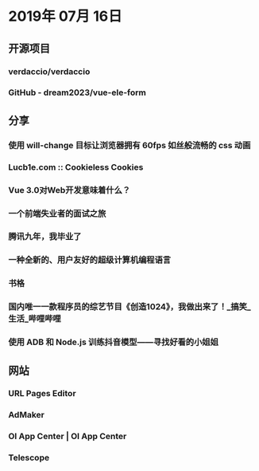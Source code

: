 # 2019年 07月 16日

## 开源项目

### verdaccio/verdaccio

<daily-item
  note="搭建 npm 私有云"
  url="https://github.com/verdaccio/verdaccio"
  lang="JavaScript,Other"
  watch="140"
  star="7228"
  fork="658"
  :is-chinese="false"/>

### GitHub - dream2023/vue-ele-form

<daily-item
  note="基于element-ui的数据驱动表单组件"
  url="https://github.com/dream2023/vue-ele-form"
  lang="Vue,JavaScript,HTML"
  watch="0"
  star="11"
  fork="0"/>

## 分享

### 使用 will-change 目标让浏览器拥有 60fps 如丝般流畅的 css 动画

<daily-item
  url="https://juejin.im/post/5d2c2a4bf265da1bbd4ba612"/>

### Lucb1e.com :: Cookieless Cookies

<daily-item
  note="如何不使用 cookie 做到追踪用户"
  url="http://lucb1e.com/rp/cookielesscookies/"
  :is-chinese="false"/>

### Vue 3.0对Web开发意味着什么？

<daily-item
  url="https://mp.weixin.qq.com/s/5LxFhWv4cO6hAHlg3ax1Fg"/>

### 一个前端失业者的面试之旅

<daily-item
  url="https://juejin.im/post/5d2bf33a6fb9a07eae2a8dd6"/>

### 腾讯九年，我毕业了

<daily-item
  url="https://yuguo.us/weblog/leaving-tencent/?from=timeline&amp;isappinstalled=0"/>

### 一种全新的、用户友好的超级计算机编程语言

<daily-item
  url="https://www.infoq.cn/article/hX*Xo4cK0p9NRZXSuhB7"/>

### 书格

<daily-item
  note="有品格的数字古籍图书馆"
  url="https://www.shuge.org/"/>

### 国内唯一一款程序员的综艺节目《创造1024》，我做出来了！_搞笑_生活_哔哩哔哩

<daily-item
  url="https://m.bilibili.com/video/av59121862.html"/>

### 使用 ADB 和 Node.js 训练抖音模型——寻找好看的小姐姐

<daily-item
  url="https://juejin.im/post/5d2a95836fb9a07ece67fddd"/>

## 网站

### URL Pages Editor

<daily-item
  note="这是一个类似 codepen 的在线编辑器，网页所有内容在 URL 中，源代码里面啥也没有"
  url="https://jstrieb.github.io/urlpages/editor/#eyJjc3MiOiIiLCJqcyI6IiIsImh0bWwiOiIifQ=="
  :is-chinese="false"/>

### AdMaker

<daily-item
  note="选择广告的尺寸，然后根据模版去创建一个广告，它最后会生成制作好的图片"
  url="https://admaker.io/"
  :is-chinese="false"/>

### OI App Center | OI App Center

<daily-item
  note="区块链 App 导航，收集基于 blockstack 开发的区块链 App"
  url="https://app-center.openintents.org/?ref=producthunt"/>

### Telescope

<daily-item
  note="一个极简的内容发布平台，类似于博客系统，但非常简洁（连注册都不需要）"
  url="https://telescope.ac/"
  :is-chinese="false"/>

<daily-footer/>
